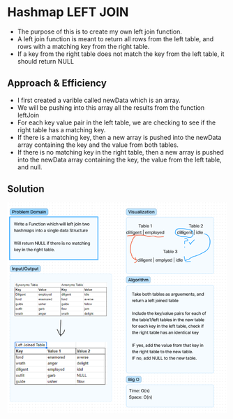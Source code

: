 # Hashmap LEFT JOIN
- The purpose of this is to create my own left join function. 
- A left join function is meant to return all rows from the left table, and rows with a matching key from the right table. 
- If a key from the right table does not match the key from the left table, it should return NULL


## Approach & Efficiency
- I first created a varible called newData which is an array. 
- We will be pushing into this array all the results from the function leftJoin
- For each key value pair in the left table, we are checking to see if the right table has a matching key.
- If there is a matching key, then a new array is pushed into the newData array containing the key and the value from both tables.
- If there is no matching key in the right table, then a new array is pushed into the newData array containing the key, the value from the left table, and null.

## Solution
![](./CC33.PNG)
